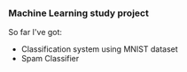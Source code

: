 ### Machine Learning study project
So far I've got:
- Classification system using MNIST dataset
- Spam Classifier
